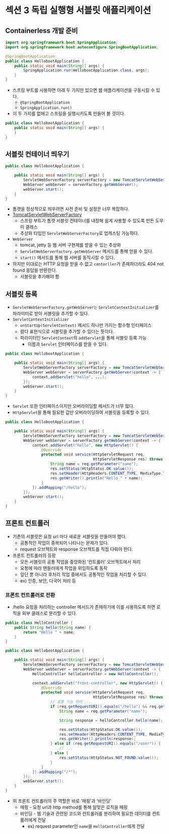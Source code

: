 # 섹션 3 독립 실행형 서블릿 애플리케이션

## Containerless 개발 준비

```java
import org.springframework.boot.SpringApplication;
import org.springframework.boot.autoconfigure.SpringBootApplication;

@SpringBootApplication
public class HellobootApplication {
	public static void main(String[] args) {
		SpringApplication.run(HellobootApplication.class, args);
	}
}
```

- 스프링 부트를 사용하면 아래 두 가지만 있으면 웹 애플리케이션을 구동시킬 수 있다.
    - `@SpringBootApplication`
    - `SpringApplication.run()`
- 이 두 가지를 없애고 스프링을 실행시키도록 만들어 볼 것이다.

```java
public class HellobootApplication {
	public static void main(String[] args) {
	}
}
```

## 서블릿 컨테이너 띄우기

```java
public class HellobootApplication {

	public static void main(String[] args) {
		ServletWebServerFactory serverFactory = new TomcatServletWebServerFactory();
		WebServer webServer = serverFactory.getWebServer();
		webServer.start();
	}
}
```

- 톰캣을 정상적으로 띄우려면 사전 준비 및 설정은 너무 복잡하다.
- [TomcatServletWebServerFactory](https://docs.spring.io/spring-boot/docs/current/api/org/springframework/boot/web/embedded/tomcat/TomcatServletWebServerFactory.html)
    - 스프링 부트가 톰캣 서블릿 컨테이너를 내장해 쉽게 사용할 수 있도록 만든 도우미 클래스
    - 추상화 타입인 `ServletWebServerFactory`로 업캐스팅 가능하다.
- `WebServer`
    - tomcat, jetty 등 웹 서버 구현체를 받을 수 있는 추상화
    - `ServletWebServerFactory.getWebServer` 메서드를 통해 얻을 수 있다.
    - `start()` 메서드를 통해 웹 서버를 동작시킬 수 있다.
- 하지만 이대로는 HTTP 요청을 받을 수 없고 `contorller`가 존재하더라도 404 not found 응답을 반환한다.
    - 서블릿을 추가해야 함

## 서블릿 등록

- `ServletWebServerFactory.getWebServer는` `ServletContextInitializer`를 파라미터로 받아 서블릿을 추가할 수 있다.
- `ServletContextInitializer`
    - `onStartUp(ServletContext)` 메서드 하나만 가지는 함수형 인터페이스
    - 람다 표현식으로 서블릿을 추가할 수 있다는 뜻이다.
    - 파라미터인 `ServletContext`의 `addServlet`을 통해 서블릿 등록 가능
        - 이름과 `Servlet` 인터페이스를 받을 수 있다.

```java
public class HellobootApplication {

    public static void main(String[] args) {
        ServletWebServerFactory serverFactory = new TomcatServletWebServerFactory();
        WebServer webServer = serverFactory.getWebServer(context -> {
            context.addServlet("hello", ...);
        });
        webServer.start();
    }
}
```

- `Servlet` 또한 인터페이스이지만 오버라이딩할 메서드가 너무 많다.
- `HttpServlet`을 통해 필요한 값만 오버라이딩하여 서블릿을 등록할 수 있다.

```java
public class HellobootApplication {

    public static void main(String[] args) {
        ServletWebServerFactory serverFactory = new TomcatServletWebServerFactory();
        WebServer webServer = serverFactory.getWebServer(context -> {
            context.addServlet("hello", new HttpServlet() {
                @Override
                protected void service(HttpServletRequest req,
                                       HttpServletResponse res) throws IOException {
                    String name = req.getParameter("name");
                    res.setStatus(HttpStatus.OK.value());
                    res.setHeader(HttpHeaders.CONTENT_TYPE, MediaType.TEXT_PLAIN_VALUE);
                    res.getWriter().println("Hello " + name);
                }
            }).addMapping("/hello");
        });
        webServer.start();
    }
}
```

## 프론트 컨트롤러

- 기존의 서블릿은 요청 url 마다 새로운 서블릿을 만들어야 했다.
    - 공통적인 작업이 중복되어 나타나는 문제가 있다.
    - request 오브젝트와 response 오브젝트를 직접 다뤄야 한다.
- 프론트 컨트롤러의 등장
    - 모든 서블릿의 공통 작업을 중앙화된 ‘컨트롤러’ 오브젝트에서 처리
    - 요청에 따라 핸들러에게 작업을 위임하도록 동작
    - 앞단 뿐 아니라 후처리 작업 중에서도 공통적인 작업을 처리할 수 있다.
    - ex) 인증, 보안, 다국어 처리 등

### 프론트 컨트롤러로 전환

- /hello 요청을 처리하는 controller 메서드가 존재하기에 이를 사용하도록 하면 로직을 외부 클래스로 분리할 수 있다.

```java
public class HelloController {
    public String hello(String name) {
        return "Hello " + name;
    }
}
```

```java
public class HellobootApplication {

    public static void main(String[] args) {
        ServletWebServerFactory serverFactory = new TomcatServletWebServerFactory();
        WebServer webServer = serverFactory.getWebServer(context -> {
            HelloController helloController = new HelloController();

            context.addServlet("front-controller", new HttpServlet() {
                @Override
                protected void service(HttpServletRequest req,
                                       HttpServletResponse res) throws IOException {
                    // 공통 기능 처리 ...
                    if (req.getRequestURI().equals("/hello") && req.getMethod().equals(HttpMethod.GET.name())) {
                        String name = req.getParameter("name");

                        String response = helloController.hello(name);

                        res.setStatus(HttpStatus.OK.value());
                        res.setHeader(HttpHeaders.CONTENT_TYPE, MediaType.TEXT_PLAIN_VALUE);
                        res.getWriter().println(response);
                    } else if (req.getRequestURI().equals("/user")) {
                        // ...
                    } else {
                        res.setStatus(HttpStatus.NOT_FOUND.value());
                    }
                }
            }).addMapping("/*");
        });
        webServer.start();
    }
}
```

- 위 프론트 컨트롤러의 주 역할은 바로 ‘매핑’과 ‘바인딩’
    - 매핑 - 요청 url과 http method를 통해 알맞은 로직을 매핑
    - 바인딩 - 웹 기술과 관련된 코드와 컨트롤러를 분리하여 필요한 데이터를 컨트롤러에게 전달
        - ex) request parameter인 `name`을 `HelloController`에게 전달
